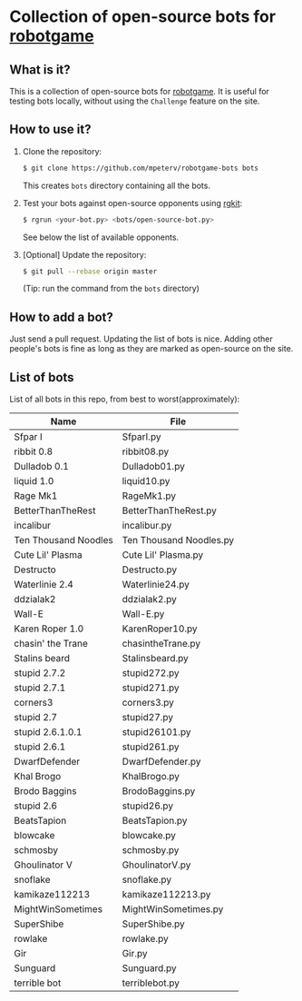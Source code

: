 # Collection of open-source bots for [robotgame](http://robotgame.net)

## What is it? 

This is a collection of open-source bots for [robotgame](http://robotgame.net). It is useful for testing bots locally, without using the `Challenge` feature on the site. 

## How to use it? 

1. Clone the repository: 
    
    ```bash
    $ git clone https://github.com/mpeterv/robotgame-bots bots
    ```
    
    This creates `bots` directory containing all the bots. 

2. Test your bots against open-source opponents using [rgkit](https://github.com/WhiteHalmos/rgkit): 
    
    ```bash
    $ rgrun <your-bot.py> <bots/open-source-bot.py>
    ```
    
    See below the list of available opponents. 

3. [Optional] Update the repository: 

    ```bash
    $ git pull --rebase origin master
    ```
    
    (Tip: run the command from the `bots` directory)

## How to add a bot? 

Just send a pull request. Updating the list of bots is nice. Adding other people's bots is fine as long as they are marked as open-source on the site. 

## List of bots

List of all bots in this repo, from best to worst(approximately):

Name | File
--- | ---
Sfpar I | SfparI.py
ribbit 0.8 | ribbit08.py
Dulladob 0.1 | Dulladob01.py
liquid 1.0 | liquid10.py
Rage Mk1 | RageMk1.py
BetterThanTheRest | BetterThanTheRest.py
incalibur | incalibur.py
Ten Thousand Noodles | Ten Thousand Noodles.py
Cute Lil' Plasma | Cute Lil' Plasma.py
Destructo | Destructo.py
Waterlinie 2.4 | Waterlinie24.py
ddzialak2 | ddzialak2.py
Wall-E | Wall-E.py
Karen Roper 1.0 | KarenRoper10.py
chasin' the Trane | chasintheTrane.py
Stalins beard | Stalinsbeard.py
stupid 2.7.2 | stupid272.py
stupid 2.7.1 | stupid271.py
corners3 | corners3.py
stupid 2.7 | stupid27.py
stupid 2.6.1.0.1 | stupid26101.py
stupid 2.6.1 | stupid261.py
DwarfDefender | DwarfDefender.py
Khal Brogo | KhalBrogo.py
Brodo Baggins | BrodoBaggins.py
stupid 2.6 | stupid26.py
BeatsTapion | BeatsTapion.py
blowcake | blowcake.py
schmosby | schmosby.py
Ghoulinator V | GhoulinatorV.py
snoflake | snoflake.py
kamikaze112213 | kamikaze112213.py
MightWinSometimes | MightWinSometimes.py
SuperShibe | SuperShibe.py
rowlake | rowlake.py
Gir | Gir.py
Sunguard | Sunguard.py
terrible bot | terriblebot.py
